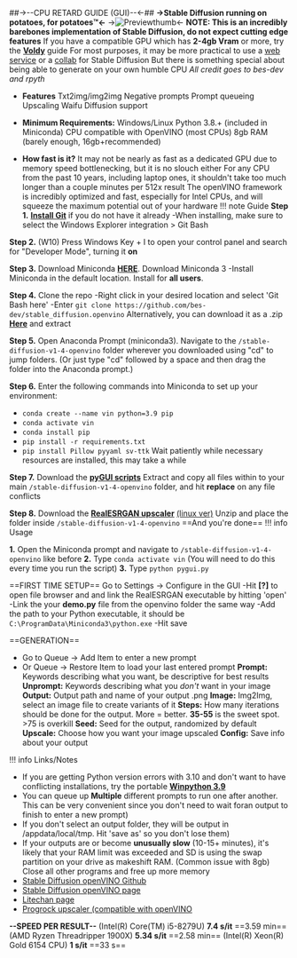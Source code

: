 ##->--CPU RETARD GUIDE (GUI)--<-##
**->Stable Diffusion running on potatoes, for potatoes™<-**
->![Previewthumb](https://i.ibb.co/DCdYwmt/smallprev.png)<-
**NOTE: This is an incredibly barebones implementation of Stable Diffusion, do not expect cutting edge features**
If you have a compatible GPU which has **2-4gb Vram** or more, try the [**Voldy**](https://rentry.org/voldy) guide
For most purposes, it may be more practical to use a [web service](https://dezgo.com) or a [collab](https://colab.research.google.com/drive/1Iy-xW9t1-OQWhb0hNxueGij8phCyluOh) for Stable Diffusion
But there is something special about being able to generate on your own humble CPU
*All credit goes to bes-dev and rpyth*

- **Features**
Txt2img/img2img
Negative prompts
Prompt queueing
Upscaling
Waifu Diffusion support
- **Minimum Requirements:** 
Windows/Linux
Python 3.8.+ (included in Miniconda)
CPU compatible with OpenVINO (most CPUs)
8gb RAM (barely enough, 16gb+recommended) 

- **How fast is it?**
It may not be nearly as fast as a dedicated GPU due to memory speed bottlenecking, but it is no slouch either
For any CPU from the past 10 years, including laptop ones, it shouldn't take too much longer than a couple minutes per 512x result 
The openVINO framework is incredibly optimized and fast, especially for Intel CPUs, and will squeeze the maximum potential out of your hardware
!!! note Guide
**Step 1.** [**Install Git**](https://git-scm.com/download/win) if you do not have it already
-When installing, make sure to select the Windows Explorer integration > Git Bash

**Step 2.** (W10) Press Windows Key + I to open your control panel and  search for "Developer Mode", turning it **on**

**Step 3.** Download Miniconda [**HERE**](https://docs.conda.io/en/latest/miniconda.html). Download Miniconda 3
-Install Miniconda in the default location. Install for **all users**.

**Step 4.** Clone the repo
-Right click in your desired location and select 'Git Bash here'
-Enter `git clone https://github.com/bes-dev/stable_diffusion.openvino`
Alternatively, you can download it as a .zip [**Here**](https://github.com/bes-dev/stable_diffusion.openvino/archive/refs/heads/master.zip) and extract

**Step 5.** Open Anaconda Prompt (miniconda3).
Navigate to the `/stable-diffusion-v1-4-openvino` folder wherever you downloaded using "cd" to jump folders.
(Or just type "cd" followed by a space and then drag the folder into the Anaconda prompt.)

**Step 6.** Enter the following commands into Miniconda to set up your environment:
- `conda create --name vin python=3.9 pip`
- `conda activate vin`
- `conda install pip`
- `pip install -r requirements.txt`
- `pip install Pillow pyyaml sv-ttk`
Wait patiently while necessary resources are installed, this may take a while

**Step 7.** Download the [**pyGUI scripts**](https://www.litechan.org/liteshare/pygui-1-2-5.zip) 
Extract and copy all files within to your main `/stable-diffusion-v1-4-openvino` folder, and hit **replace** on any file conflicts

**Step 8.** Download the [**RealESRGAN upscaler**](https://github.com/xinntao/Real-ESRGAN/releases/download/v0.2.5.0/realesrgan-ncnn-vulkan-20220424-windows.zip) [(linux ver)](https://github.com/xinntao/Real-ESRGAN/releases/download/v0.2.5.0/realesrgan-ncnn-vulkan-20220424-ubuntu.zip)
Unzip and place the folder inside `/stable-diffusion-v1-4-openvino`
==And you're done==
!!! info Usage

**1.** Open the Miniconda prompt and navigate to `/stable-diffusion-v1-4-openvino` like before
**2.** Type `conda activate vin` (You will need to do this every time you run the script)
**3.** Type `python pygui.py`

==FIRST TIME SETUP==
Go to Settings -> Configure in the GUI
-Hit **[?]** to open file browser and and link the RealESRGAN executable by hitting 'open'
-Link the your **demo.py** file from the openvino folder the same way
-Add the path to your Python executable, it should be `C:\ProgramData\Miniconda3\python.exe`
-Hit save 

==GENERATION==
- Go to Queue -> Add Item to enter a new prompt
- Or Queue -> Restore Item to load your last entered prompt
**Prompt:** Keywords describing what you want, be descriptive for best results
**Unprompt:** Keywords describing what you *don't* want in your image
**Output:** Output path and name of your output .png
**Image:** Img2Img, select an image file to create variants of it
**Steps:** How many iterations should be done for the output. More = better. **35-55** is the sweet spot. >75 is overkill
**Seed:** Seed for the output, randomized by default
**Upscale:** Choose how you want your image upscaled
**Config:** Save info about your output 

!!! info Links/Notes
- If you are getting Python version errors with 3.10 and don't want to have conflicting installations, try the portable [**Winpython 3.9**](https://github.com/winpython/winpython/releases/download/4.3.20210620/Winpython64-3.9.5.0dot.exe)
- You can queue up **Multiple** different prompts to run one after another. 
This can be very convenient since you don't need to wait foran output to finish to enter a new prompt)
- If you don't select an output folder, they will be output in /appdata/local/tmp. Hit 'save as' so you don't lose them)
- If your outputs are or become **unusually slow** (10-15+ minutes), 
it's likely that your RAM limit was exceeded and SD is using the swap partition on your drive as makeshift RAM. (Common issue with 8gb)
Close all other programs and free up more memory
- [Stable Diffusion openVINO Github](https://github.com/bes-dev/stable_diffusion.openvino)
- [Stable Diffusion openVINO page](https://huggingface.co/bes-dev/stable-diffusion-v1-4-openvino)
- [Litechan page](https://www.litechan.org/ran/67)
- [Progrock upscaler (compatible with openVINO](https://github.com/lowfuel/progrock-stable)

**--SPEED PER RESULT--**
(Intel(R) Core(TM) i5-8279U)	    **7.4 s/it**	==3.59 min== 
(AMD Ryzen Threadripper 1900X)	**5.34 s/it**	==2.58 min==
(Intel(R) Xeon(R) Gold 6154 CPU)  **1 s/it**	   ==33 s==

